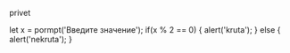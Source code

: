 privet

let x = pormpt('Введите значение');
if(x % 2 == 0) {
	alert('kruta');
} else {
	alert('nekruta');
}
